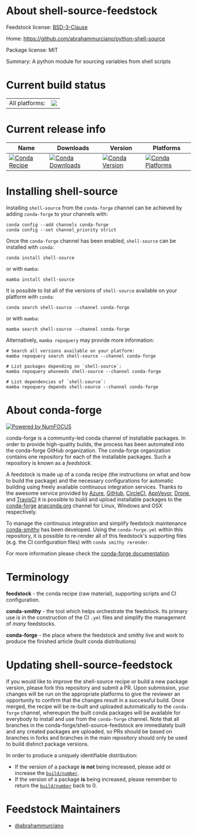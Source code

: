 About shell-source-feedstock
============================

Feedstock license: [BSD-3-Clause](https://github.com/conda-forge/shell-source-feedstock/blob/main/LICENSE.txt)

Home: https://github.com/abrahammurciano/python-shell-source

Package license: MIT

Summary: A python module for sourcing variables from shell scripts

Current build status
====================


<table><tr><td>All platforms:</td>
    <td>
      <a href="https://dev.azure.com/conda-forge/feedstock-builds/_build/latest?definitionId=17251&branchName=main">
        <img src="https://dev.azure.com/conda-forge/feedstock-builds/_apis/build/status/shell-source-feedstock?branchName=main">
      </a>
    </td>
  </tr>
</table>

Current release info
====================

| Name | Downloads | Version | Platforms |
| --- | --- | --- | --- |
| [![Conda Recipe](https://img.shields.io/badge/recipe-shell--source-green.svg)](https://anaconda.org/conda-forge/shell-source) | [![Conda Downloads](https://img.shields.io/conda/dn/conda-forge/shell-source.svg)](https://anaconda.org/conda-forge/shell-source) | [![Conda Version](https://img.shields.io/conda/vn/conda-forge/shell-source.svg)](https://anaconda.org/conda-forge/shell-source) | [![Conda Platforms](https://img.shields.io/conda/pn/conda-forge/shell-source.svg)](https://anaconda.org/conda-forge/shell-source) |

Installing shell-source
=======================

Installing `shell-source` from the `conda-forge` channel can be achieved by adding `conda-forge` to your channels with:

```
conda config --add channels conda-forge
conda config --set channel_priority strict
```

Once the `conda-forge` channel has been enabled, `shell-source` can be installed with `conda`:

```
conda install shell-source
```

or with `mamba`:

```
mamba install shell-source
```

It is possible to list all of the versions of `shell-source` available on your platform with `conda`:

```
conda search shell-source --channel conda-forge
```

or with `mamba`:

```
mamba search shell-source --channel conda-forge
```

Alternatively, `mamba repoquery` may provide more information:

```
# Search all versions available on your platform:
mamba repoquery search shell-source --channel conda-forge

# List packages depending on `shell-source`:
mamba repoquery whoneeds shell-source --channel conda-forge

# List dependencies of `shell-source`:
mamba repoquery depends shell-source --channel conda-forge
```


About conda-forge
=================

[![Powered by
NumFOCUS](https://img.shields.io/badge/powered%20by-NumFOCUS-orange.svg?style=flat&colorA=E1523D&colorB=007D8A)](https://numfocus.org)

conda-forge is a community-led conda channel of installable packages.
In order to provide high-quality builds, the process has been automated into the
conda-forge GitHub organization. The conda-forge organization contains one repository
for each of the installable packages. Such a repository is known as a *feedstock*.

A feedstock is made up of a conda recipe (the instructions on what and how to build
the package) and the necessary configurations for automatic building using freely
available continuous integration services. Thanks to the awesome service provided by
[Azure](https://azure.microsoft.com/en-us/services/devops/), [GitHub](https://github.com/),
[CircleCI](https://circleci.com/), [AppVeyor](https://www.appveyor.com/),
[Drone](https://cloud.drone.io/welcome), and [TravisCI](https://travis-ci.com/)
it is possible to build and upload installable packages to the
[conda-forge](https://anaconda.org/conda-forge) [anaconda.org](https://anaconda.org/)
channel for Linux, Windows and OSX respectively.

To manage the continuous integration and simplify feedstock maintenance
[conda-smithy](https://github.com/conda-forge/conda-smithy) has been developed.
Using the ``conda-forge.yml`` within this repository, it is possible to re-render all of
this feedstock's supporting files (e.g. the CI configuration files) with ``conda smithy rerender``.

For more information please check the [conda-forge documentation](https://conda-forge.org/docs/).

Terminology
===========

**feedstock** - the conda recipe (raw material), supporting scripts and CI configuration.

**conda-smithy** - the tool which helps orchestrate the feedstock.
                   Its primary use is in the construction of the CI ``.yml`` files
                   and simplify the management of *many* feedstocks.

**conda-forge** - the place where the feedstock and smithy live and work to
                  produce the finished article (built conda distributions)


Updating shell-source-feedstock
===============================

If you would like to improve the shell-source recipe or build a new
package version, please fork this repository and submit a PR. Upon submission,
your changes will be run on the appropriate platforms to give the reviewer an
opportunity to confirm that the changes result in a successful build. Once
merged, the recipe will be re-built and uploaded automatically to the
`conda-forge` channel, whereupon the built conda packages will be available for
everybody to install and use from the `conda-forge` channel.
Note that all branches in the conda-forge/shell-source-feedstock are
immediately built and any created packages are uploaded, so PRs should be based
on branches in forks and branches in the main repository should only be used to
build distinct package versions.

In order to produce a uniquely identifiable distribution:
 * If the version of a package **is not** being increased, please add or increase
   the [``build/number``](https://docs.conda.io/projects/conda-build/en/latest/resources/define-metadata.html#build-number-and-string).
 * If the version of a package **is** being increased, please remember to return
   the [``build/number``](https://docs.conda.io/projects/conda-build/en/latest/resources/define-metadata.html#build-number-and-string)
   back to 0.

Feedstock Maintainers
=====================

* [@abrahammurciano](https://github.com/abrahammurciano/)

